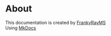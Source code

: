 # About

This documentation is created by [FrankyRayMS](https://github.com/FrankyRay)  
Using [MkDocs](https://www.mkdocs.org/)